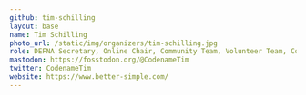 ```yaml
---
github: tim-schilling
layout: base
name: Tim Schilling
photo_url: /static/img/organizers/tim-schilling.jpg
role: DEFNA Secretary, Online Chair, Community Team, Volunteer Team, Code of Conduct Team
mastodon: https://fosstodon.org/@CodenameTim
twitter: CodenameTim
website: https://www.better-simple.com/
---
```

